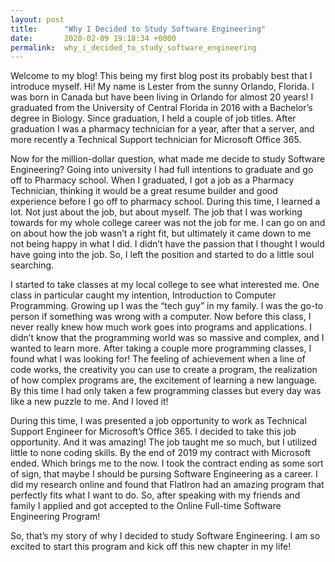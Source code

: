 ```yaml
---
layout: post
title:      "Why I Decided to Study Software Engineering"
date:       2020-02-09 19:18:34 +0000
permalink:  why_i_decided_to_study_software_engineering
---
```



Welcome to my blog! This being my first blog post its probably best that I introduce myself. Hi! My name is Lester from the sunny Orlando, Florida. I was born in Canada but have been living in Orlando for almost 20 years! I graduated from the University of Central Florida in 2016 with a Bachelor’s degree in Biology. Since graduation, I held a couple of job titles. After graduation I was a pharmacy technician for a year, after that a server, and more recently a Technical Support technician for Microsoft Office 365. 

Now for the million-dollar question, what made me decide to study Software Engineering? Going into university I had full intentions to graduate and go off to Pharmacy school. When I graduated, I got a job as a Pharmacy Technician, thinking it would be a great resume builder and good experience before I go off to pharmacy school. During this time, I learned a lot. Not just about the job, but about myself. The job that I was working towards for my whole college career was not the job for me. I can go on and on about how the job wasn’t a right fit, but ultimately it came down to me not being happy in what I did. I didn’t have the passion that I thought I would have going into the job. So, I left the position and started to do a little soul searching. 

I started to take classes at my local college to see what interested me. One class in particular caught my intention, Introduction to Computer Programming. Growing up I was the “tech guy” in my family. I was the go-to person if something was wrong with a computer. Now before this class, I never really knew how much work goes into programs and applications. I didn’t know that the programming world was so massive and complex, and I wanted to learn more. After taking a couple more programming classes, I found what I was looking for! The feeling of achievement when a line of code works, the creativity you can use to create a program, the realization of how complex programs are, the excitement of learning a new language. By this time I had only taken a few programming classes but every day was like a new puzzle to me. And I loved it! 

During this time, I was presented a job opportunity to work as Technical Support Engineer for Microsoft’s Office 365. I decided to take this job opportunity. And it was amazing! The job taught me so much, but I utilized little to none coding skills. By the end of 2019 my contract with Microsoft ended. Which brings me to the now. I took the contract ending as some sort of sign, that maybe I should be pursing Software Engineering as a career. I did my research online and found that FlatIron had an amazing program that perfectly fits what I want to do. So, after speaking with my friends and family I applied and got accepted to the Online Full-time Software Engineering Program!

So, that’s my story of why I decided to study Software Engineering. I am so excited to start this program and kick off this new chapter in my life! 

